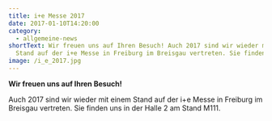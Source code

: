 ```yaml
---
title: i+e Messe 2017
date: 2017-01-10T14:20:00
category:
  - allgemeine-news
shortText: Wir freuen uns auf Ihren Besuch! Auch 2017 sind wir wieder mit einem
  Stand auf der i+e Messe in Freiburg im Breisgau vertreten. Sie finden …
image: /i_e_2017.jpg
---
```

<strong>Wir freuen uns auf Ihren Besuch!</strong></p>

<p>Auch 2017 sind wir wieder mit einem Stand auf der i+e Messe in Freiburg im Breisgau vertreten. Sie finden uns in der Halle 2 am Stand M111.</p>

